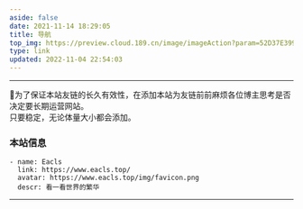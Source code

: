 ```yaml
---
aside: false
date: 2021-11-14 18:29:05
title: 导航
top_img: https://preview.cloud.189.cn/image/imageAction?param=52D37E399C2494C4A756C34F68685DB604102381C5CB9F3E796AB2D72F8F0504361397D45BBBCE0CF67B514DD3C336566F6F0E8A31E4D9C2C10CC59B720D692D65E1C53AF6B4EB3A58272378486B02999E4DBD857FBA06934EA62B5E4156BB4F4124A0317E46AC6C6033B7AAD89BDBF0
type: link
updated: 2022-11-04 22:54:03
---
```

---
🎀为了保证本站友链的长久有效性，在添加本站为友链前前麻烦各位博主思考是否决定要长期运营网站。  
  只要稳定，无论体量大小都会添加。

### 本站信息

```
- name: Eacls
  link: https://www.eacls.top/
  avatar: https://www.eacls.top/img/favicon.png
  descr: 看一看世界的繁华
```

---
